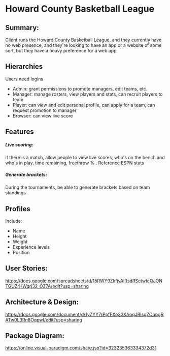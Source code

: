 # Howard County Basketball League

## Summary:

Client runs the Howard County Basketball League, and they currently have no web presence, and they're looking to have an app or a website of some sort, but they have a heavy preference for a web app

## Hierarchies
Users need logins
- Admin: grant permissions to promote managers, edit teams, etc.
- Manager: manage rosters, view players and stats, can recruit players to team
- Player: can view and edit personal profile, can apply for a team, can request promotion to manager 
- Browser: can view live score

## Features
##### **Live scoring**:
if there is a match, allow people to view live scores, who's on the bench and who's in play, time remaining, freethrow % . Reference ESPN stats

##### **Generate brackets**:
During the tournaments, be able to generate brackets based on team standings

## **Profiles**
Include:
- Name
- Height
- Weight
- Experience levels
- Position


## User Stories:
https://docs.google.com/spreadsheets/d/15RWY9ZkfjyAiRsdRSctwtcQJONTGUZrHWqrj32_OZ7A/edit?usp=sharing

## Architecture & Design:
https://docs.google.com/document/d/1yZYY7rPpfFXo33XAoqJRIsgZOqpgRATw0L3Rn8OqpwI/edit?usp=sharing

## Package Diagram:
https://online.visual-paradigm.com/share.jsp?id=323235363334372d31
